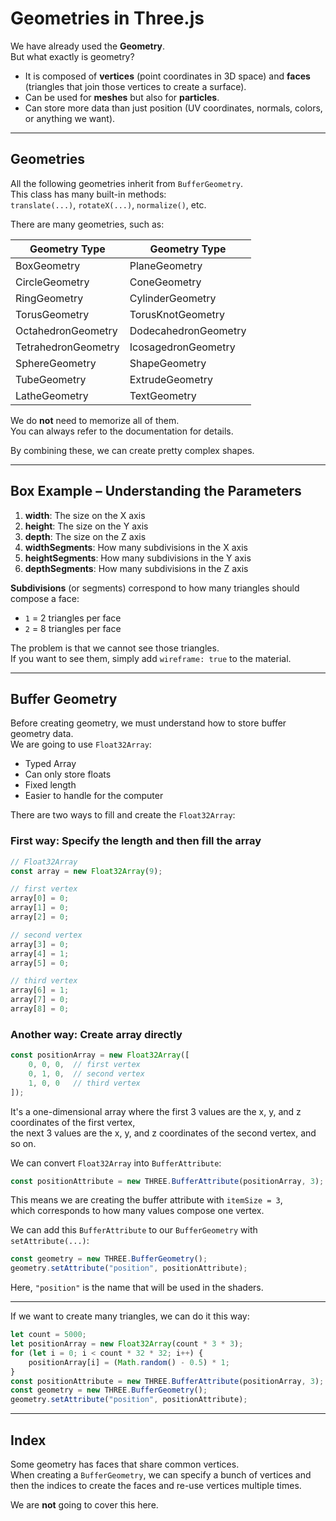 # Geometries in Three.js

We have already used the **Geometry**.  
But what exactly is geometry?

- It is composed of **vertices** (point coordinates in 3D space) and **faces** (triangles that join those vertices to create a surface).
- Can be used for **meshes** but also for **particles**.
- Can store more data than just position (UV coordinates, normals, colors, or anything we want).

---

## Geometries

All the following geometries inherit from `BufferGeometry`.  
This class has many built-in methods:  
`translate(...)`, `rotateX(...)`, `normalize()`, etc.

There are many geometries, such as:

| Geometry Type         | Geometry Type         |
|---------------------- |----------------------|
| BoxGeometry           | PlaneGeometry        |
| CircleGeometry        | ConeGeometry         |
| RingGeometry          | CylinderGeometry     |
| TorusGeometry         | TorusKnotGeometry    |
| OctahedronGeometry    | DodecahedronGeometry |
| TetrahedronGeometry   | IcosagedronGeometry  |
| SphereGeometry        | ShapeGeometry        |
| TubeGeometry          | ExtrudeGeometry      |
| LatheGeometry         | TextGeometry         |

We do **not** need to memorize all of them.  
You can always refer to the documentation for details.

By combining these, we can create pretty complex shapes.

---

## Box Example – Understanding the Parameters

1. **width**: The size on the X axis  
2. **height**: The size on the Y axis  
3. **depth**: The size on the Z axis  
4. **widthSegments**: How many subdivisions in the X axis  
5. **heightSegments**: How many subdivisions in the Y axis  
6. **depthSegments**: How many subdivisions in the Z axis  

**Subdivisions** (or segments) correspond to how many triangles should compose a face:

- `1` = 2 triangles per face
- `2` = 8 triangles per face

The problem is that we cannot see those triangles.  
If you want to see them, simply add `wireframe: true` to the material.

---

## Buffer Geometry

Before creating geometry, we must understand how to store buffer geometry data.  
We are going to use `Float32Array`:

- Typed Array
- Can only store floats
- Fixed length
- Easier to handle for the computer

There are two ways to fill and create the `Float32Array`:

### First way: Specify the length and then fill the array

```js
// Float32Array
const array = new Float32Array(9);

// first vertex
array[0] = 0;
array[1] = 0;
array[2] = 0;

// second vertex
array[3] = 0;
array[4] = 1;
array[5] = 0;

// third vertex
array[6] = 1;
array[7] = 0;
array[8] = 0;
```

### Another way: Create array directly

```js
const positionArray = new Float32Array([
    0, 0, 0,  // first vertex
    0, 1, 0,  // second vertex
    1, 0, 0   // third vertex
]);
```

It's a one-dimensional array where the first 3 values are the x, y, and z coordinates of the first vertex,  
the next 3 values are the x, y, and z coordinates of the second vertex, and so on.

We can convert `Float32Array` into `BufferAttribute`:

```js
const positionAttribute = new THREE.BufferAttribute(positionArray, 3);
```

This means we are creating the buffer attribute with `itemSize = 3`,  
which corresponds to how many values compose one vertex.

We can add this `BufferAttribute` to our `BufferGeometry` with `setAttribute(...)`:

```js
const geometry = new THREE.BufferGeometry();
geometry.setAttribute("position", positionAttribute);
```

Here, `"position"` is the name that will be used in the shaders.

---

If we want to create many triangles, we can do it this way:

```js
let count = 5000;
let positionArray = new Float32Array(count * 3 * 3);
for (let i = 0; i < count * 32 * 32; i++) {
    positionArray[i] = (Math.random() - 0.5) * 1;
}
const positionAttribute = new THREE.BufferAttribute(positionArray, 3);
const geometry = new THREE.BufferGeometry();
geometry.setAttribute("position", positionAttribute);
```

---

## Index

Some geometry has faces that share common vertices.  
When creating a `BufferGeometry`, we can specify a bunch of vertices and then the indices to create the faces and re-use vertices multiple times.

We are **not** going to cover this here.


